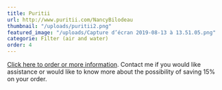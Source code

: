 ```yaml
---
title: Puritii
url: http://www.puritii.com/NancyBilodeau
thumbnail: "/uploads/puritii2.png"
featured_image: "/uploads/Capture d’écran 2019-08-13 à 13.51.05.png"
categorie: Filter (air and water)
order: 4
---
```


[Click here to order or more information](http://www.puritii.com/NancyBilodeau). Contact me if you would like assistance or would like to know more about the possibility of saving 15% on your order.
